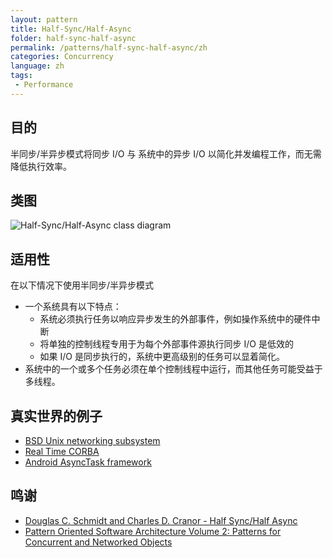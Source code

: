 ```yaml
---
layout: pattern
title: Half-Sync/Half-Async
folder: half-sync-half-async
permalink: /patterns/half-sync-half-async/zh
categories: Concurrency
language: zh
tags:
 - Performance
---
```


## 目的
半同步/半异步模式将同步 I/O 与
系统中的异步 I/O 以简化并发编程工作，而无需
降低执行效率。

## 类图
![Half-Sync/Half-Async class diagram](./etc/half-sync-half-async.png)

## 适用性
在以下情况下使用半同步/半异步模式

* 一个系统具有以下特点：
  * 系统必须执行任务以响应异步发生的外部事件，例如操作系统中的硬件中断
  * 将单独的控制线程专用于为每个外部事件源执行同步 I/O 是低效的
  * 如果 I/O 是同步执行的，系统中更高级别的任务可以显着简化。
* 系统中的一个或多个任务必须在单个控制线程中运行，而其他任务可能受益于多线程。

## 真实世界的例子

* [BSD Unix networking subsystem](https://www.dre.vanderbilt.edu/~schmidt/PDF/PLoP-95.pdf)
* [Real Time CORBA](http://www.omg.org/news/meetings/workshops/presentations/realtime2001/4-3_Pyarali_thread-pool.pdf)
* [Android AsyncTask framework](http://developer.android.com/reference/android/os/AsyncTask.html)

## 鸣谢

* [Douglas C. Schmidt and Charles D. Cranor - Half Sync/Half Async](https://www.dre.vanderbilt.edu/~schmidt/PDF/PLoP-95.pdf)
* [Pattern Oriented Software Architecture Volume 2: Patterns for Concurrent and Networked Objects](https://www.amazon.com/gp/product/0471606952/ref=as_li_tl?ie=UTF8&camp=1789&creative=9325&creativeASIN=0471606952&linkCode=as2&tag=javadesignpat-20&linkId=889e4af72dca8261129bf14935e0f8dc)
